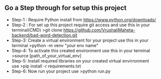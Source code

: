 ## Go a Step through for setup this project

- Step-1 : Require Python install from https://www.python.org/downloads/
- Step-2 : For set up this project require git access and use this in your terminal(CMD)
        >git clone https://github.com/VrushaliMaheta-backend/bad-word-detection.git
- Step-3: Create a virtual environment for your project use this in your terminal
        >python -m venv "your env name"
- Step-4: To activate this created environment use this in your terminal
        >source [path_of_your_virtual_env]
- Step-5: Install required libraries on your created virtual envirronment use
        >pip install -r requirements.txt
- Step-6: Now run your project use
        >python run.py
